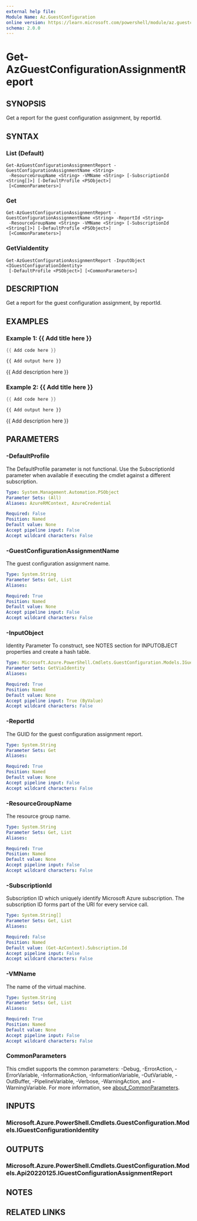 ```yaml
---
external help file:
Module Name: Az.GuestConfiguration
online version: https://learn.microsoft.com/powershell/module/az.guestconfiguration/get-azguestconfigurationassignmentreport
schema: 2.0.0
---
```


# Get-AzGuestConfigurationAssignmentReport

## SYNOPSIS
Get a report for the guest configuration assignment, by reportId.

## SYNTAX

### List (Default)
```
Get-AzGuestConfigurationAssignmentReport -GuestConfigurationAssignmentName <String>
 -ResourceGroupName <String> -VMName <String> [-SubscriptionId <String[]>] [-DefaultProfile <PSObject>]
 [<CommonParameters>]
```

### Get
```
Get-AzGuestConfigurationAssignmentReport -GuestConfigurationAssignmentName <String> -ReportId <String>
 -ResourceGroupName <String> -VMName <String> [-SubscriptionId <String[]>] [-DefaultProfile <PSObject>]
 [<CommonParameters>]
```

### GetViaIdentity
```
Get-AzGuestConfigurationAssignmentReport -InputObject <IGuestConfigurationIdentity>
 [-DefaultProfile <PSObject>] [<CommonParameters>]
```

## DESCRIPTION
Get a report for the guest configuration assignment, by reportId.

## EXAMPLES

### Example 1: {{ Add title here }}
```powershell
{{ Add code here }}
```

```output
{{ Add output here }}
```

{{ Add description here }}

### Example 2: {{ Add title here }}
```powershell
{{ Add code here }}
```

```output
{{ Add output here }}
```

{{ Add description here }}

## PARAMETERS

### -DefaultProfile
The DefaultProfile parameter is not functional.
Use the SubscriptionId parameter when available if executing the cmdlet against a different subscription.

```yaml
Type: System.Management.Automation.PSObject
Parameter Sets: (All)
Aliases: AzureRMContext, AzureCredential

Required: False
Position: Named
Default value: None
Accept pipeline input: False
Accept wildcard characters: False
```

### -GuestConfigurationAssignmentName
The guest configuration assignment name.

```yaml
Type: System.String
Parameter Sets: Get, List
Aliases:

Required: True
Position: Named
Default value: None
Accept pipeline input: False
Accept wildcard characters: False
```

### -InputObject
Identity Parameter
To construct, see NOTES section for INPUTOBJECT properties and create a hash table.

```yaml
Type: Microsoft.Azure.PowerShell.Cmdlets.GuestConfiguration.Models.IGuestConfigurationIdentity
Parameter Sets: GetViaIdentity
Aliases:

Required: True
Position: Named
Default value: None
Accept pipeline input: True (ByValue)
Accept wildcard characters: False
```

### -ReportId
The GUID for the guest configuration assignment report.

```yaml
Type: System.String
Parameter Sets: Get
Aliases:

Required: True
Position: Named
Default value: None
Accept pipeline input: False
Accept wildcard characters: False
```

### -ResourceGroupName
The resource group name.

```yaml
Type: System.String
Parameter Sets: Get, List
Aliases:

Required: True
Position: Named
Default value: None
Accept pipeline input: False
Accept wildcard characters: False
```

### -SubscriptionId
Subscription ID which uniquely identify Microsoft Azure subscription.
The subscription ID forms part of the URI for every service call.

```yaml
Type: System.String[]
Parameter Sets: Get, List
Aliases:

Required: False
Position: Named
Default value: (Get-AzContext).Subscription.Id
Accept pipeline input: False
Accept wildcard characters: False
```

### -VMName
The name of the virtual machine.

```yaml
Type: System.String
Parameter Sets: Get, List
Aliases:

Required: True
Position: Named
Default value: None
Accept pipeline input: False
Accept wildcard characters: False
```

### CommonParameters
This cmdlet supports the common parameters: -Debug, -ErrorAction, -ErrorVariable, -InformationAction, -InformationVariable, -OutVariable, -OutBuffer, -PipelineVariable, -Verbose, -WarningAction, and -WarningVariable. For more information, see [about_CommonParameters](http://go.microsoft.com/fwlink/?LinkID=113216).

## INPUTS

### Microsoft.Azure.PowerShell.Cmdlets.GuestConfiguration.Models.IGuestConfigurationIdentity

## OUTPUTS

### Microsoft.Azure.PowerShell.Cmdlets.GuestConfiguration.Models.Api20220125.IGuestConfigurationAssignmentReport

## NOTES

## RELATED LINKS

